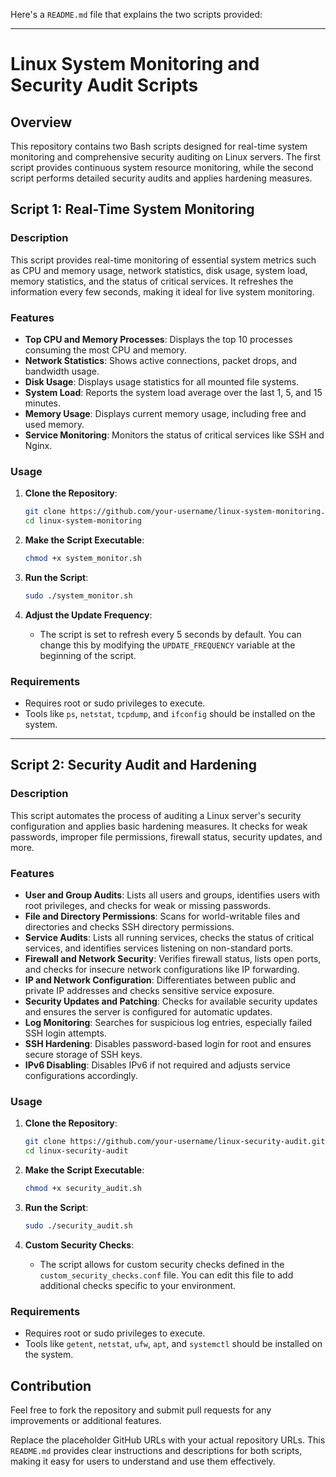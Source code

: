 Here's a `README.md` file that explains the two scripts provided:

---

# Linux System Monitoring and Security Audit Scripts

## Overview

This repository contains two Bash scripts designed for real-time system monitoring and comprehensive security auditing on Linux servers. The first script provides continuous system resource monitoring, while the second script performs detailed security audits and applies hardening measures.

## Script 1: Real-Time System Monitoring

### Description

This script provides real-time monitoring of essential system metrics such as CPU and memory usage, network statistics, disk usage, system load, memory statistics, and the status of critical services. It refreshes the information every few seconds, making it ideal for live system monitoring.

### Features

- **Top CPU and Memory Processes**: Displays the top 10 processes consuming the most CPU and memory.
- **Network Statistics**: Shows active connections, packet drops, and bandwidth usage.
- **Disk Usage**: Displays usage statistics for all mounted file systems.
- **System Load**: Reports the system load average over the last 1, 5, and 15 minutes.
- **Memory Usage**: Displays current memory usage, including free and used memory.
- **Service Monitoring**: Monitors the status of critical services like SSH and Nginx.

### Usage

1. **Clone the Repository**:
   ```bash
   git clone https://github.com/your-username/linux-system-monitoring.git
   cd linux-system-monitoring
   ```

2. **Make the Script Executable**:
   ```bash
   chmod +x system_monitor.sh
   ```

3. **Run the Script**:
   ```bash
   sudo ./system_monitor.sh
   ```

4. **Adjust the Update Frequency**:
   - The script is set to refresh every 5 seconds by default. You can change this by modifying the `UPDATE_FREQUENCY` variable at the beginning of the script.

### Requirements

- Requires root or sudo privileges to execute.
- Tools like `ps`, `netstat`, `tcpdump`, and `ifconfig` should be installed on the system.

---

## Script 2: Security Audit and Hardening

### Description

This script automates the process of auditing a Linux server's security configuration and applies basic hardening measures. It checks for weak passwords, improper file permissions, firewall status, security updates, and more.

### Features

- **User and Group Audits**: Lists all users and groups, identifies users with root privileges, and checks for weak or missing passwords.
- **File and Directory Permissions**: Scans for world-writable files and directories and checks SSH directory permissions.
- **Service Audits**: Lists all running services, checks the status of critical services, and identifies services listening on non-standard ports.
- **Firewall and Network Security**: Verifies firewall status, lists open ports, and checks for insecure network configurations like IP forwarding.
- **IP and Network Configuration**: Differentiates between public and private IP addresses and checks sensitive service exposure.
- **Security Updates and Patching**: Checks for available security updates and ensures the server is configured for automatic updates.
- **Log Monitoring**: Searches for suspicious log entries, especially failed SSH login attempts.
- **SSH Hardening**: Disables password-based login for root and ensures secure storage of SSH keys.
- **IPv6 Disabling**: Disables IPv6 if not required and adjusts service configurations accordingly.

### Usage

1. **Clone the Repository**:
   ```bash
   git clone https://github.com/your-username/linux-security-audit.git
   cd linux-security-audit
   ```

2. **Make the Script Executable**:
   ```bash
   chmod +x security_audit.sh
   ```

3. **Run the Script**:
   ```bash
   sudo ./security_audit.sh
   ```

4. **Custom Security Checks**:
   - The script allows for custom security checks defined in the `custom_security_checks.conf` file. You can edit this file to add additional checks specific to your environment.

### Requirements

- Requires root or sudo privileges to execute.
- Tools like `getent`, `netstat`, `ufw`, `apt`, and `systemctl` should be installed on the system.

## Contribution

Feel free to fork the repository and submit pull requests for any improvements or additional features.


Replace the placeholder GitHub URLs with your actual repository URLs. This `README.md` provides clear instructions and descriptions for both scripts, making it easy for users to understand and use them effectively.

